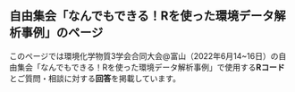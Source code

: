 ## 自由集会「なんでもできる！Rを使った環境データ解析事例」のページ
  
このページでは環境化学物質3学会合同大会@富山（2022年6月14~16日）の自由集会「なんでもできる！Rを使った環境データ解析事例」で使用する<b>Rコード</b>とご質問・相談に対する<b>回答</b>を掲載しています。<br>

